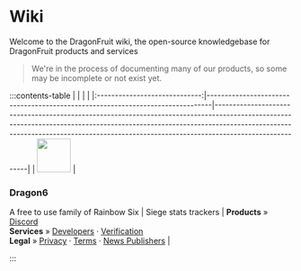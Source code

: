 # Wiki
Welcome to the DragonFruit wiki, the open-source knowledgebase for DragonFruit products and services

> We're in the process of documenting many of our products, so some may be incomplete or not exist yet.

:::contents-table
|                             |                                                                               |                                                                                                                                                                                                                                                                    |
|:-----------------------------:|-------------------------------------------------------------------------------|--------------------------------------------------------------------------------------------------------------------------------------------------------------------------------------------------------------------------------------------------------------------|
| <img src="/logos/dragon6-raw.svg" height="60" /> | <h3>Dragon6</h3> A free to use family of Rainbow Six \| Siege stats trackers | **Products** » [Discord](./wiki/dragon6/developers) <br/> **Services** » [Developers](./wiki/dragon6/developers) · [Verification](./wiki/dragon6/verification) <br/> **Legal** » [Privacy](./wiki/dragon6/legal/privacy) · [Terms](./wiki/dragon6/legal/terms) · [News Publishers](./wiki/dragon6/legal/news-publishers) |

:::
